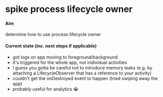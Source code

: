 spike process lifecycle owner
=============================

#### Aim
determine how to use process lifecycle owner

#### Current state (inc. next steps if applicable)
- got logs on app moving to foreground/background
- it's triggered for the whole app, not individual activities
- I guess you gotta be careful not to introduce memory leaks (e.g. by attaching a LifecycleObserver
that has a reference to your activity)
- couldn't get the onDestroyed event to happen (tried swiping away the app)
- probably useful for analytics :sob:
